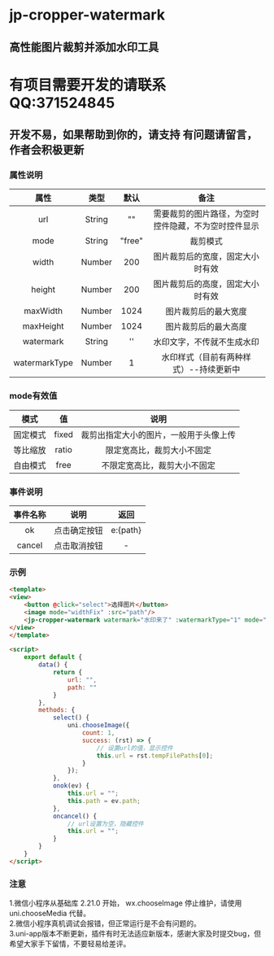 # jp-cropper-watermark

## 高性能图片裁剪并添加水印工具
# 有项目需要开发的请联系 QQ:371524845
## 开发不易，如果帮助到你的，请支持 有问题请留言，作者会积极更新

### 属性说明
|属性         |类型     |默认     |备注      |
| :--------: | :-----: | :----:  | :----:  |
| url        |String   |   ""    | 需要裁剪的图片路径，为空时控件隐藏，不为空时控件显示|
| mode       |String   | "free"  | 裁剪模式|
| width      |Number   | 200     | 图片裁剪后的宽度，固定大小时有效|
| height     |Number   | 200     | 图片裁剪后的高度，固定大小时有效|
| maxWidth   |Number   | 1024    | 图片裁剪后的最大宽度 |
| maxHeight  |Number   | 1024    | 图片裁剪后的最大高度 |
| watermark   |String   | ''    | 水印文字，不传就不生成水印 |
| watermarkType  |Number   | 1    | 水印样式（目前有两种样式）--持续更新中 |

### mode有效值

| 模式     |值       |说明   |
| :-----: | :-----: | :----: |
| 固定模式 |fixed    | 裁剪出指定大小的图片，一般用于头像上传    |
| 等比缩放 |ratio    | 限定宽高比，裁剪大小不固定  |
| 自由模式 |free     | 不限定宽高比，裁剪大小不固定  | 

### 事件说明
|事件名称     |说明     |返回     |
| :--------: | :-----: | :----:  |
| ok        |点击确定按钮   |   e:{path}    |
| cancel      |点击取消按钮  | -   |


### 示例

```html
<template>
<view>
    <button @click="select">选择图片</button>
    <image mode="widthFix" :src="path"/>
    <jp-cropper-watermark watermark="水印来了" :watermarkType="1" mode="free" :width="200" :height="140" :maxWidth="1024" :maxHeight="1024" :url="url" @cancel="oncancel" @ok="onok"></jp-cropper-watermark>
</view>
</template>

<script>
    export default {
        data() {
            return {
                url: "",
                path: ""
            }
        },
        methods: {
            select() {
                uni.chooseImage({
                    count: 1,
                    success: (rst) => {
                        // 设置url的值，显示控件
                        this.url = rst.tempFilePaths[0];
                    }
                });
            },
            onok(ev) {
                this.url = "";
                this.path = ev.path;
            },
            oncancel() {
                // url设置为空，隐藏控件
                this.url = "";
            }
        }
    }
</script>
```

### 注意
1.微信小程序从基础库 2.21.0 开始， wx.chooseImage 停止维护，请使用 uni.chooseMedia 代替。<br/>
2.微信小程序真机调试会报错，但正常运行是不会有问题的。<br/>
3.uni-app版本不断更新，插件有时无法适应新版本，感谢大家及时提交bug，但希望大家手下留情，不要轻易给差评。
